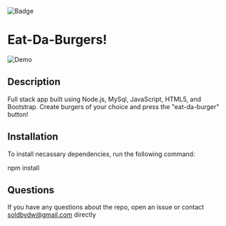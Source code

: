 ![Badge](https://img.shields.io/badge/license-GPL-brightgreen.svg)

# Eat-Da-Burgers!

![Demo](/public/img/demo.png)
                          
## Description
                          
Full stack app built using Node.js, MySql, JavaScript, HTML5, and Bootstrap. Create burgers of your choice and press the "eat-da-burger" button! 
                                        
## Installation
                          
To install necassary dependencies, run the following command:
                          
npm install
                                     
## Questions
                                      
If you have any questions about the repo, open an issue or contact soldbydw@gmail.com directly
            
